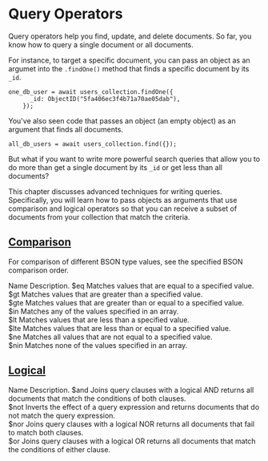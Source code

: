 # Query Operators

Query operators help you find, update, and delete documents. So far, you know how to query a single document or all documents. 

For instance, to target a specific document, you can pass an object as an argumet into the `.findOne()` method that finds a specific document by its `_id`. 

```node
one_db_user = await users_collection.findOne({
      _id: ObjectID("5fa406ec3f4b71a70ae05dab"),
    });
```

You've also seen code that passes an object (an empty object) as an argument that finds all documents. 

```node
all_db_users = await users_collection.find({});
```

But what if you want to write more powerful search queries that allow you to do more than get a single document by its `_id` or get less than all documents? 

This chapter discusses advanced techniques for writing queries. Specifically, you will learn how to pass objects as arguments that use comparison and logical operators so that you can receive a subset of documents from your collection that match the criteria.

## [Comparison](#comparison)

For comparison of different BSON type values, see the specified BSON comparison order.

Name	      Description. 
$eq   	Matches values that are equal to a specified value.  
$gt	      Matches values that are greater than a specified value.  
$gte	      Matches values that are greater than or equal to a specified value.  
$in	      Matches any of the values specified in an array.  
$lt	      Matches values that are less than a specified value.  
$lte	      Matches values that are less than or equal to a specified value.  
$ne	      Matches all values that are not equal to a specified value.  
$nin	      Matches none of the values specified in an array.  

## [Logical](#logical)

Name	      Description. 
$and	      Joins query clauses with a logical AND returns all documents that match the conditions of both clauses.  
$not	      Inverts the effect of a query expression and returns documents that do not match the query expression.  
$nor	      Joins query clauses with a logical NOR returns all documents that fail to match both clauses.  
$or	      Joins query clauses with a logical OR returns all documents that match the conditions of either clause.  
